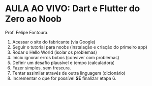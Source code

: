 # AULA AO VIVO: Dart e Flutter do Zero ao Noob

Prof. Felipe Fontoura.

1. Acessar o site do fabricante (via Google)
2. Seguir o tutorial para noobs (instalação e criação do primeiro app)
3. Rodar o Hello World (isolar os problemas)
4. Início ignorar erros bobos (conviver com problemas)
5. Definir um desafio plausível e tempo (calculadora)
6. Fazer simples, sem frescura.
7. Tentar assimilar através de outra linguagem (dicionário)
8. Incrementar o que for possível **SE** finalizar etapa 6.